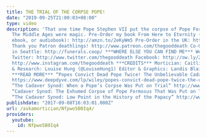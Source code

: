 ```yaml
---
title: THE TRIAL OF THE CORPSE POPE!
date: "2019-09-25T21:00:03+08:00"
type: video
description: 'That one time Pope Stephen VII put the corpse of Pope Formosus on trial.
  The Middle Ages were magic. Pre-Order my book From Here to Eternity (hardcover,
  ebook, or audiobook): http://amzn.to/2eKyWm5 Pre-Order in the UK: http://amzn.to/2wMkhSa
  Thank you Patron deathlings! http://www.patreon.com/thegooddeath Co-Op Funeral Home
  in Seattle: http://funerals.coop/ ***WHERE ELSE YOU CAN FIND ME*** Website: http://www.orderofthegooddeath.com
  Twitter: http://www.twitter.com/thegooddeath Facebook: http://ow.ly/Zz8PW Instagram:
  http://www.instagram.com/thegooddeath ***CREDITS*** Mortician: Caitlin Doughty Writing
  & Research: Louise Hung (@LouiseHung1) Editor & Graphics: Landis Blair (@landisblair)
  ***READ MORE*** “Popes Convict Dead Pope Twice! The Unbelievable Cadaver Synod”
  https://www.deepdyve.com/lp/wiley/popes-convict-dead-pope-twice-the-unbelievable-cadaver-synod-GWoTcfR6MW?articleList=%2Fsearch%3Fquery%3Dcadaver%2Bsynod
  “The Cadaver Synod: When a Pope’s Corpse Was Put on Trial” http://www.atlasobscura.com/articles/morbid-monday-cadaver-synod
  “Cadaver Synod: The Exhumed Corpse of Pope Formosus That Was Put on Trial” http://www.ancient-origins.net/history-important-events/cadaver-synod-exhumed-corpse-pope-formosus-was-put-trial-007104?nopaging=1
  “The Cadaver Synod: Low Point in the History of the Papacy” http://www.medievalists.net/2017/07/cadaver-synod-low-point-history-papacy/'
publishdate: "2017-09-08T16:03:01.000Z"
url: /askamortician/Nfpwo5B0Iq4/
providers:
  youtube:
    id: Nfpwo5B0Iq4
---
```

